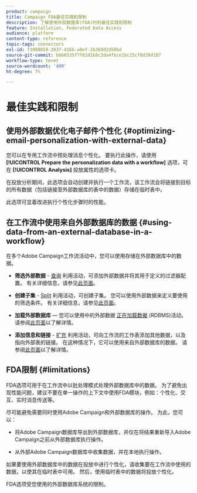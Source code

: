 ```yaml
---
product: campaign
title: Campaign FDA最佳实践和限制
description: 了解使用外部数据库(FDA)时的最佳实践和限制
feature: Installation, Federated Data Access
audience: platform
content-type: reference
topic-tags: connectors
exl-id: f3980859-2837-416b-a0ef-2b369d2d50bd
source-git-commit: b666535f7f82d1b8c2da4fbce1bc25cf8d39d187
workflow-type: tm+mt
source-wordcount: '409'
ht-degree: 7%

---
```


# 最佳实践和限制



## 使用外部数据优化电子邮件个性化 {#optimizing-email-personalization-with-external-data}

您可以在专用工作流中预处理消息个性化。 要执行此操作，请使用 **[!UICONTROL Prepare the personalization data with a workflow]** 选项，可在 **[!UICONTROL Analysis]** 投放属性的选项卡。

在投放分析期间，此选项会自动创建并执行一个工作流，该工作流会将链接到目标的所有数据（包括链接至外部数据库的表中的数据）存储在临时表中。

此选项可显着改进执行个性化步骤时的性能。

## 在工作流中使用来自外部数据库的数据 {#using-data-from-an-external-database-in-a-workflow}

在多个Adobe Campaign工作流活动中，您可以使用存储在外部数据库中的数据。

* **筛选外部数据** - [查询](../../workflow/using/targeting-data.md#selecting-data) 利用活动，可添加外部数据并将其用于定义的过滤器配置。 有关详细信息，请参见[此页面](../../workflow/using/targeting-data.md#selecting-data)。

* **创建子集** - [Split](../../workflow/using/split.md) 利用活动，可创建子集。 您可以使用外部数据来定义要使用的筛选条件。 有关详细信息，请参见[此页面](../../workflow/using/split.md)。

* **加载外部数据库**  — 您可以使用中的外部数据 [正在加载数据](../../workflow/using/data-loading-rdbms.md) (RDBMS)活动。 请参阅[此页面](../../workflow/using/data-loading-rdbms.md)以了解详情。

* **添加信息和链接** - [扩充](../../workflow/using/enrichment.md) 利用活动，可向工作流的工作表添加其他数据，以及指向外部表的链接。 在这种情况下，它可以使用来自外部数据库的数据。 请参阅[此页面](../../workflow/using/enrichment.md)以了解详情。

## FDA限制 {#limitations}

FDA选项可用于在工作流中以批处理模式处理外部数据库中的数据。 为了避免出现性能问题，建议不要在单一操作的上下文中使用FDA模块，例如：个性化、交互、实时消息传送等。

尽可能避免需要同时使用Adobe Campaign和外部数据库的操作。 为此，您可以：

* 将Adobe Campaign数据库导出到外部数据库，并仅在将结果重新导入Adobe Campaign之前从外部数据库执行操作。

* 从外部Adobe Campaign数据库中收集数据，并在本地执行操作。

如果要使用外部数据库中的数据在投放中进行个性化，请收集要在工作流中使用的数据，以使其在临时表中可用。 然后，使用临时表中的数据将投放个性化。

FDA选项受您使用的外部数据库系统的限制。

